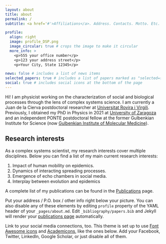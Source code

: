 ```yaml
---
layout: about
title: about
permalink: /
subtitle: <a href='#'>Affiliations</a>. Address. Contacts. Motto. Etc.

profile:
  align: right
  image: profile_DSP.png
  image_circular: true # crops the image to make it circular
  more_info: >
    <p>555 your office number</p>
    <p>123 your address street</p>
    <p>Your City, State 12345</p>

news: false # includes a list of news items
selected_papers: true # includes a list of papers marked as "selected={true}"
social: true # includes social icons at the bottom of the page
---
```


Hi! I am physicist working on the characterization of social and  biological processes through the lens of complex systems science. I am currently a Juan de la Cierva postdoctoral researcher at [Universitat Rovira i Virgili](https://www.urv.cat/en/). Previously, I obtained my PhD in Physics in 2021 at [University of Zaragoza](unizar.es) and an independent PONTE postdoctoral fellow at the former Gulbenkian Institute for Science (now [Gulbenkian Institute of Molecular Medicine](https://gimm.pt)).

Research interests
------
As a complex systems scientist, my research interests cover multiple disciplines. Below you can find a list of my main current research interests:

1. Impact of human mobility on epidemics.
2. Dynamics of interacting spreading processes.
3. Emergence of echo chambers in social media.
4. Interplay between evolution and epidemics 

A complete list of my publications can be found in the [Publications](https://sorianopanos.github.io/publications) page.

Put your address / P.O. box / other info right below your picture. You can also disable any of these elements by editing `profile` property of the YAML header of your `_pages/about.md`. Edit `_bibliography/papers.bib` and Jekyll will render your [publications page](/al-folio/publications/) automatically.

Link to your social media connections, too. This theme is set up to use [Font Awesome icons](https://fontawesome.com/) and [Academicons](https://jpswalsh.github.io/academicons/), like the ones below. Add your Facebook, Twitter, LinkedIn, Google Scholar, or just disable all of them.

